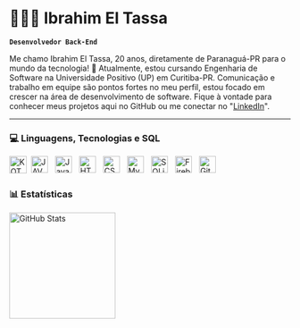 # 👩🏻‍💻 Ibrahim El Tassa

**`Desenvolvedor Back-End`**

Me chamo Ibrahim El Tassa, 20 anos, diretamente de Paranaguá-PR para o mundo da tecnologia! 🚀 Atualmente, estou cursando Engenharia de Software na Universidade Positivo (UP) em Curitiba-PR. Comunicação e trabalho em equipe são pontos fortes no meu perfil, estou focado em crescer na área de desenvolvimento de software. Fique à vontade para conhecer meus projetos aqui no GitHub ou me conectar no "[LinkedIn](https://www.linkedin.com/in/ibrahim-el-tassa-05aba1218/)".


---

### 💻 Linguagens, Tecnologias e SQL


   <img
    align="left" 
    alt="KOTLIN"
    title="KOTLIN" 
    width="31px" 
    style="padding-right: 5px;"
    src="https://cdn.jsdelivr.net/gh/devicons/devicon@latest/icons/kotlin/kotlin-original.svg"
    />
          

   <img
    align="left" 
    alt="JAVA" 
    title="JAVA"
    width="30px" 
    style="padding-right: 10px;"
    src="https://cdn.jsdelivr.net/gh/devicons/devicon@latest/icons/java/java-original.svg" 
    />



<img 
    align="left" 
    alt="JavaScript" 
    title="JavaScript"
    width="30px" 
    style="padding-right: 10px;" 
    src="https://cdn.jsdelivr.net/gh/devicons/devicon@latest/icons/javascript/javascript-original.svg" 
/>

<img 
    align="left" 
    alt="HTML"
    title="HTML" 
    width="30px" 
    style="padding-right: 10px;" 
    src="https://cdn.jsdelivr.net/gh/devicons/devicon@latest/icons/html5/html5-original.svg" 
/>

<img 
    align="left" 
    alt="CSS" 
    title="CSS"
    width="30px" 
    style="padding-right: 10px;" 
    src="https://cdn.jsdelivr.net/gh/devicons/devicon@latest/icons/css3/css3-original.svg" 
/>
          

 <img
    align="left" 
    alt="MySQL" 
    title="MySQL"
    width="30px" 
    style="padding-right: 10px;"
  src="https://cdn.jsdelivr.net/gh/devicons/devicon@latest/icons/mysql/mysql-original.svg" 
  />

  
   <img
    align="left" 
    alt="SQLite" 
    title="SQLite"
    width="30px" 
    style="padding-right: 10px;"
    src="https://cdn.jsdelivr.net/gh/devicons/devicon@latest/icons/sqlite/sqlite-original.svg" 
    />

    
  <img
    align="left" 
    alt="Firebase" 
    title="Firebase"
    width="30px" 
    style="padding-right: 10px;"
   src="https://cdn.jsdelivr.net/gh/devicons/devicon@latest/icons/firebase/firebase-original.svg" 
   />
   

   <img
    align="left" 
    alt="Git" 
    title="Git"
    width="30px" 
    style="padding-right: 10px;"
   src="https://cdn.jsdelivr.net/gh/devicons/devicon@latest/icons/git/git-original.svg" 
   />
           

<br/>
<br/>

### 📊 Estatísticas

<p>

  


<img 
      align="left" 
      alt="GitHub Stats" 
      height="190" 
      src="https://github-readme-stats.vercel.app/api/top-langs/?username=Ibraeltassa&theme=tokyonight&layout=compact&custom_title=Tecnologias&langs_count=9" 
  />

</p>
